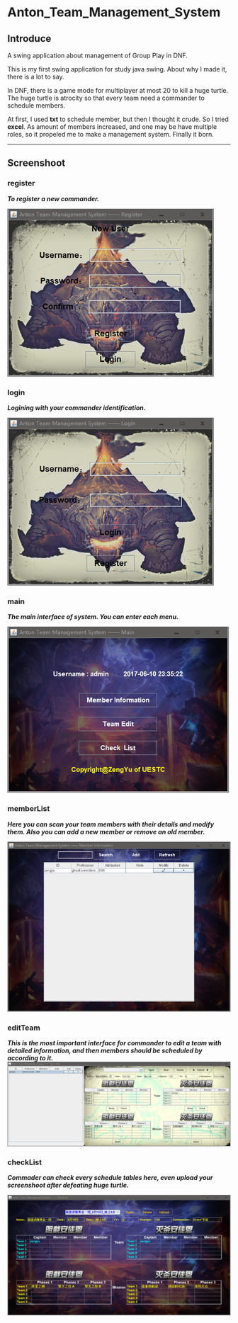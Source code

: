 # Anton_Team_Management_System

## Introduce

A swing application about management of Group Play in DNF.

This is my first swing application for study java swing. About why I made it, there is a lot to say.

In DNF, there is a game mode for multiplayer at most 20 to kill a huge turtle. The huge turtle is atrocity so that every team need a commander to schedule members.

At first, I used **txt** to schedule member, but then I thought it crude. So I tried **excel**. As amount of members increased, and one may be have multiple roles, so it propeled me to make a management system. Finally it born.

----

## Screenshoot

### **register**

***To register a new commander.***

![](https://github.com/13608089849/Anton_Team_Management_System/blob/master/image/register.png)

### **login**

***Logining with your commander identification.***

![](https://github.com/13608089849/Anton_Team_Management_System/blob/master/image/login.png)

### **main**

***The main interface of system. You can enter each menu.***

![](https://github.com/13608089849/Anton_Team_Management_System/blob/master/image/main.png)

### **memberList**

***Here you can scan your team members with their details and modify them. Also you can add a new member or remove an old member.***

![](https://github.com/13608089849/Anton_Team_Management_System/blob/master/image/memberList.png)

### **editTeam**

***This is the most important interface for commander to edit a team with detailed information, and then members should be scheduled by according to it.***
![](https://github.com/13608089849/Anton_Team_Management_System/blob/master/image/editTeam.png)

### **checkList**

***Commader can check every schedule tables here, even upload your screenshoot after defeating huge turtle.***

![](https://github.com/13608089849/Anton_Team_Management_System/blob/master/image/checkList.png)